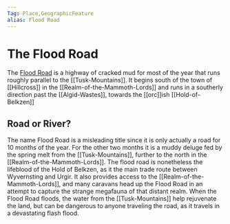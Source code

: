 ```yaml
---
Tag: Place,GeographicFeature
alias: Flood Road
---
```

# The Flood Road
The [Flood Road](https://pathfinderwiki.com/wiki/Flood_Road) is a highway of cracked mud for most of the year that runs roughly parallel to the [[Tusk-Mountains]]. It begins south of the town of [[Hillcross]] in the [[Realm-of-the-Mammoth-Lords]] and runs in a southerly direction past the [[Algid-Wastes]], towards the [[orc]]ish [[Hold-of-Belkzen]]

## Road or River?
The name Flood Road is a misleading title since it is only actually a road for 10 months of the year. For the other two months it is a muddy deluge fed by the spring melt from the [[Tusk-Mountains]], further to the north in the [[Realm-of-the-Mammoth-Lords]]. The flood road is nonetheless the lifeblood of the Hold of Belkzen, as it the main trade route between Wyvernsting and Urgir. It also provides access to the [[Realm-of-the-Mammoth-Lords]], and many caravans head up the Flood Road in an attempt to capture the strange megafauna of that distant realm. When the Flood Road floods, the water from the [[Tusk-Mountains]] help rejuvenate the land, but can be dangerous to anyone traveling the road, as it travels in a devastating flash flood. 